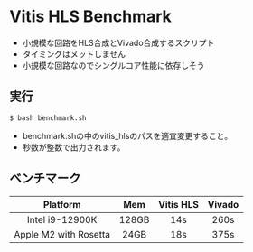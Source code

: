 # Vitis HLS Benchmark

- 小規模な回路をHLS合成とVivado合成するスクリプト
- タイミングはメットしません
- 小規模な回路なのでシングルコア性能に依存しそう

## 実行

```
$ bash benchmark.sh
```

- benchmark.shの中のvitis_hlsのパスを適宜変更すること。
- 秒数が整数で出力されます。

## ベンチマーク

|    Platform   |Mem|Vitis HLS|Vivado|
|:-------------:|:-:|:-:|:-:|
|Intel i9-12900K|128GB| 14s | 260s |
|Apple M2 with Rosetta| 24GB |18s | 375s |
